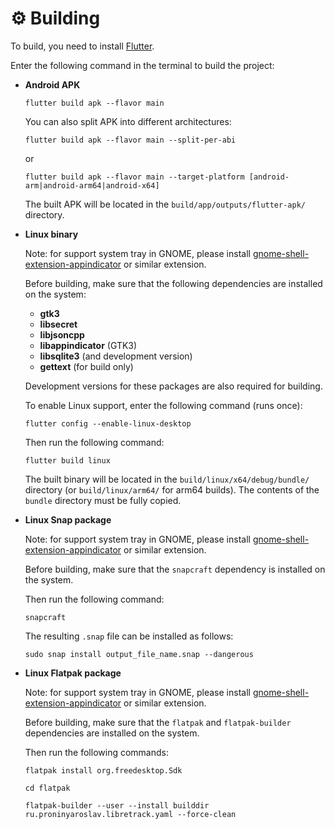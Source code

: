 # ⚙️ Building

To build, you need to install [Flutter](https://flutter.dev/docs/get-started/install).

Enter the following command in the terminal to build the project:
 - **Android APK**
    ```
    flutter build apk --flavor main
    ```
    You can also split APK into different architectures:
    ```
    flutter build apk --flavor main --split-per-abi
    ```
    or
    ```
    flutter build apk --flavor main --target-platform [android-arm|android-arm64|android-x64]
    ```
    The built APK will be located in the `build/app/outputs/flutter-apk/` directory.

 - **Linux binary**

    Note: for support system tray in GNOME, please install [gnome-shell-extension-appindicator](https://extensions.gnome.org/extension/615/appindicator-support/) or similar extension.

    Before building, make sure that the following dependencies are installed on the system:
    - **gtk3**
    - **libsecret**
    - **libjsoncpp**
    - **libappindicator** (GTK3)
    - **libsqlite3** (and development version)
    - **gettext** (for build only)

    Development versions for these packages are also required for building.
    
    To enable Linux support, enter the following command (runs once):
    
    ```
    flutter config --enable-linux-desktop
    ```

    Then run the following command:

    ```
    flutter build linux
    ```

    The built binary will be located in the `build/linux/x64/debug/bundle/` directory (or `build/linux/arm64/` for arm64 builds). The contents of the `bundle` directory must be fully copied.

 - **Linux Snap package**

    Note: for support system tray in GNOME, please install [gnome-shell-extension-appindicator](https://extensions.gnome.org/extension/615/appindicator-support/) or similar extension.

    Before building, make sure that the `snapcraft` dependency is installed on the system.

    Then run the following command:

    ```
    snapcraft
    ```

    The resulting `.snap` file can be installed as follows:

    ```
    sudo snap install output_file_name.snap --dangerous
    ```
 - **Linux Flatpak package**

    Note: for support system tray in GNOME, please install [gnome-shell-extension-appindicator](https://extensions.gnome.org/extension/615/appindicator-support/) or similar extension.

    Before building, make sure that the `flatpak` and `flatpak-builder` dependencies are installed on the system.

    Then run the following commands:

    ```
    flatpak install org.freedesktop.Sdk
    ```
    ```
    cd flatpak
    ```
    ```
    flatpak-builder --user --install builddir ru.proninyaroslav.libretrack.yaml --force-clean
    ```
